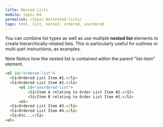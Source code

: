 ```yaml
---
title: Nested Lists
module: topic-04
permalink: /topic-04/nested-lists/
tags: html, list, nested, ordered, unordered
---
```


<div class="divider-heading"></div>

You can combine list types as well as use multiple **nested list** elements to create hierarchically-related lists. This is particularly useful for outlines or multi-part instructions, as examples.

<span class="label label-info">Note</span> Notice how the nested list is contained _within_ the parent "list-item" element.

```html
<ol id="ordered-list">
  <li>Ordered List Item #1.</li>
  <li>Ordered List Item #2.</li>
      <ul id="unordered-list">
          <li>Item A relating to Order List Item #2.</il>
          <li>Item B relating to Order List Item #2.</li>
      <ul>
  <li>Ordered List Item #3.</li>
  <li>Ordered List Item #4.</li>
  <li>Etc...</li>
<ol>
```


<div class="codepen-embed">
  <p data-height="400" data-theme-id="30567" data-slug-hash="NyvMRY" data-default-tab="html,result" data-user="Media-Ed-Online" data-pen-title="HTML Nested Lists" class="codepen"></p>
</div>

